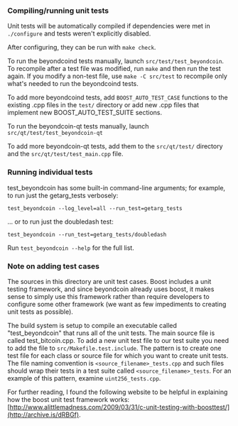 ### Compiling/running unit tests

Unit tests will be automatically compiled if dependencies were met in `./configure`
and tests weren't explicitly disabled.

After configuring, they can be run with `make check`.

To run the beyondcoind tests manually, launch `src/test/test_beyondcoin`. To recompile
after a test file was modified, run `make` and then run the test again. If you
modify a non-test file, use `make -C src/test` to recompile only what's needed
to run the beyondcoind tests.

To add more beyondcoind tests, add `BOOST_AUTO_TEST_CASE` functions to the existing
.cpp files in the `test/` directory or add new .cpp files that
implement new BOOST_AUTO_TEST_SUITE sections.

To run the beyondcoin-qt tests manually, launch `src/qt/test/test_beyondcoin-qt`

To add more beyondcoin-qt tests, add them to the `src/qt/test/` directory and
the `src/qt/test/test_main.cpp` file.

### Running individual tests

test_beyondcoin has some built-in command-line arguments; for
example, to run just the getarg_tests verbosely:

    test_beyondcoin --log_level=all --run_test=getarg_tests

... or to run just the doubledash test:

    test_beyondcoin --run_test=getarg_tests/doubledash

Run `test_beyondcoin --help` for the full list.

### Note on adding test cases

The sources in this directory are unit test cases.  Boost includes a
unit testing framework, and since beyondcoin already uses boost, it makes
sense to simply use this framework rather than require developers to
configure some other framework (we want as few impediments to creating
unit tests as possible).

The build system is setup to compile an executable called "test_beyondcoin"
that runs all of the unit tests.  The main source file is called
test_bitcoin.cpp. To add a new unit test file to our test suite you need
to add the file to `src/Makefile.test.include`. The pattern is to create
one test file for each class or source file for which you want to create
unit tests.  The file naming convention is `<source_filename>_tests.cpp`
and such files should wrap their tests in a test suite
called `<source_filename>_tests`. For an example of this pattern,
examine `uint256_tests.cpp`.

For further reading, I found the following website to be helpful in
explaining how the boost unit test framework works:
[http://www.alittlemadness.com/2009/03/31/c-unit-testing-with-boosttest/](http://archive.is/dRBGf).
